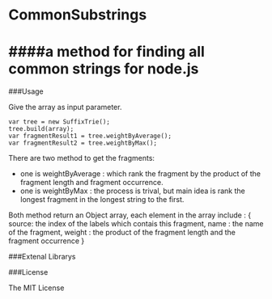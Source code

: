 CommonSubstrings
================

####a method for finding all common strings for node.js
===
###Usage

Give the array as input parameter.

    var tree = new SuffixTrie();
    tree.build(array);
    var fragmentResult1 = tree.weightByAverage();
    var fragmentResult2 = tree.weightByMax();

There are two method to get the fragments:
- one is weightByAverage : which rank the fragment by the product of the fragment length and fragment occurrence.
- one is weightByMax : the process is trival, but main idea is rank the longest fragment in the longest string to the first.

Both method return an Object array, each element in the array include : 
{
  source: the index of the labels which contais this fragment,
  name : the name of the fragment,
  weight : the product of the fragment length and the fragment occurrence
}

###Extenal Librarys

###License

The MIT License
